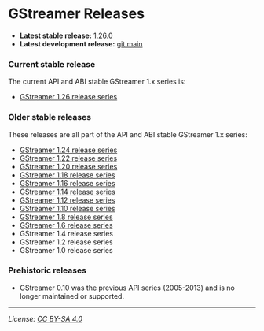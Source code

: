 # GStreamer Releases

- **Latest stable release:** [1.26.0][latest-stable]
- **Latest development release:** [git main][latest-devel]

[latest-stable]: https://gstreamer.freedesktop.org/releases/1.26/#1.26.0
[latest-devel]: https://gitlab.freedesktop.org/gstreamer/gstreamer/

### Current stable release

The current API and ABI stable GStreamer 1.x series is:

- [GStreamer 1.26 release series](https://gstreamer.freedesktop.org/releases/1.26/)

### Older stable releases

These releases are all part of the API and ABI stable GStreamer 1.x series:

- [GStreamer 1.24 release series](https://gstreamer.freedesktop.org/releases/1.24/)
- [GStreamer 1.22 release series](https://gstreamer.freedesktop.org/releases/1.22/)
- [GStreamer 1.20 release series](https://gstreamer.freedesktop.org/releases/1.20/)
- [GStreamer 1.18 release series](https://gstreamer.freedesktop.org/releases/1.18/)
- [GStreamer 1.16 release series](https://gstreamer.freedesktop.org/releases/1.16/)
- [GStreamer 1.14 release series](https://gstreamer.freedesktop.org/releases/1.14/)
- [GStreamer 1.12 release series](https://gstreamer.freedesktop.org/releases/1.12/)
- [GStreamer 1.10 release series](https://gstreamer.freedesktop.org/releases/1.10/)
- [GStreamer 1.8 release series](https://gstreamer.freedesktop.org/releases/1.8/)
- [GStreamer 1.6 release series](https://gstreamer.freedesktop.org/releases/1.6/)
- GStreamer 1.4 release series
- GStreamer 1.2 release series
- GStreamer 1.0 release series

### Prehistoric releases

- GStreamer 0.10 was the previous API series (2005-2013) and is no longer
  maintained or supported.

- - -

*License: [CC BY-SA 4.0](http://creativecommons.org/licenses/by-sa/4.0/)*
